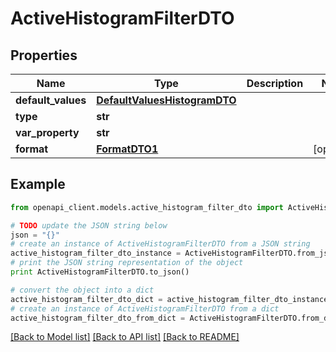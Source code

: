 # ActiveHistogramFilterDTO


## Properties
Name | Type | Description | Notes
------------ | ------------- | ------------- | -------------
**default_values** | [**DefaultValuesHistogramDTO**](DefaultValuesHistogramDTO.md) |  | 
**type** | **str** |  | 
**var_property** | **str** |  | 
**format** | [**FormatDTO1**](FormatDTO1.md) |  | [optional] 

## Example

```python
from openapi_client.models.active_histogram_filter_dto import ActiveHistogramFilterDTO

# TODO update the JSON string below
json = "{}"
# create an instance of ActiveHistogramFilterDTO from a JSON string
active_histogram_filter_dto_instance = ActiveHistogramFilterDTO.from_json(json)
# print the JSON string representation of the object
print ActiveHistogramFilterDTO.to_json()

# convert the object into a dict
active_histogram_filter_dto_dict = active_histogram_filter_dto_instance.to_dict()
# create an instance of ActiveHistogramFilterDTO from a dict
active_histogram_filter_dto_from_dict = ActiveHistogramFilterDTO.from_dict(active_histogram_filter_dto_dict)
```
[[Back to Model list]](../README.md#documentation-for-models) [[Back to API list]](../README.md#documentation-for-api-endpoints) [[Back to README]](../README.md)


